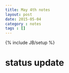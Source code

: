 ```yaml
---
title: May 4th notes
layout: post
date: 2015-05-04
category : notes
tags : []
---
```

{% include JB/setup %}

# status update

